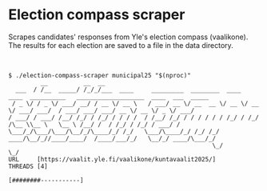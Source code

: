 # Election compass scraper

Scrapes candidates' responses from Yle's election compass (vaalikone). The results for each election are saved to a file in the data directory.

<br>

```shell
$ ./election-compass-scraper municipal25 "$(nproc)"
         __          __  __
  ___  / /__  _____/ /_/_/___  ____     _________  ________  ____  ____  __________   ___________________  ____  ___  _____
 / _ \/ / _ \/ ___/ __/ / __ \/ __ \   / ___/ __ \/ __  __ \/ __ \/ __ \/ ___/ ___/  / ___/ ___/ ___/ __ \/ __ \/ _ \/ ___/
/ ___/ / ___/ /__/ /_/ / /_/ / / / /  / /__/ /_/ / / / / / / /_/ / /_/ /\__ \\__ \   \__ \ /__/ /  / /_/ / /_/ / ___/ /
\___/_/\___/\___/\__/_/\____/_/ /_/   \___/\____/_/ /_/ /_/ ____/\__/_//____/____/  /____/___/_/   \__/_/ ____/\___/_/
                                                         \_/                                           \_/
URL     [https://vaalit.yle.fi/vaalikone/kuntavaalit2025/]
THREADS [4]

[########-----------]
```
